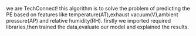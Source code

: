 we are TechConnect!
this algorithm is to solve the problem of predicting the PE based on features like temperature(AT),exhaust vacuum(V),ambient pressure(AP) and relative humidity(RH).
firstly we imported required libraries,then trained the data,evaluate our model and explained the results.
